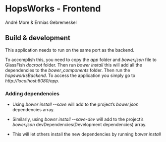 # HopsWorks - Frontend
André More & Ermias Gebremeskel

## Build & development

This application needs to run on the same port as the backend.

To accomplish this, you need to copy the *app* folder and *bower.json* file to GlassFish *docroot* folder.
Then run *bower install* this will add all the dependencies to the *bower_components* folder.
Then run the *hopsworksBackend*.
To access the application you simply go to *http://localhost:8080/app*.

### Adding dependencies
 * Using *bower install <package> --save* will add <package> to the project’s *bower.json* dependencies array.
 * Similarly, using *bower install <package> --save-dev* will add <package> to the project’s *bower.json* 
   devDependencies(Development dependencies) array.

 * This will let others install the new dependencies by running 
   *bower install*

